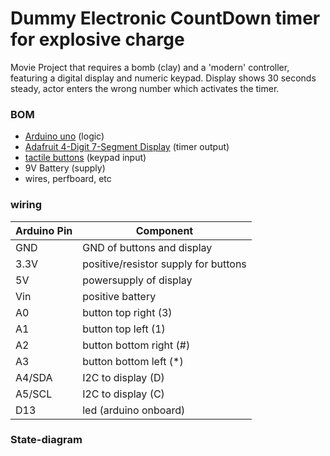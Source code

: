 # Dummy Electronic CountDown timer for explosive charge
Movie Project that requires a bomb (clay) and a 'modern' controller, featuring a digital display and numeric keypad. Display shows 30 seconds steady, actor enters the wrong number which activates the timer.

### BOM
- [Arduino uno](https://docs.arduino.cc/hardware/uno-rev3) (logic)
- [Adafruit 4-Digit 7-Segment Display](https://www.adafruit.com/product/879) (timer output)
- [tactile buttons](https://www.adafruit.com/product/367) (keypad input)
- 9V Battery (supply)
- wires, perfboard, etc

### wiring
| Arduino Pin | Component |
|---|---|
| GND  | GND of buttons and display  |
| 3.3V  | positive/resistor supply for buttons  |
| 5V  | powersupply of display  |
| Vin  | positive battery  |
| A0 | button top right (3)  |
| A1 | button top left (1)  |
| A2 | button bottom right (#)  |
| A3 | button bottom left (*)  |
| A4/SDA  | I2C to display (D)  |
| A5/SCL  | I2C to display (C)  |
| D13 | led (arduino onboard)  |

### State-diagram



